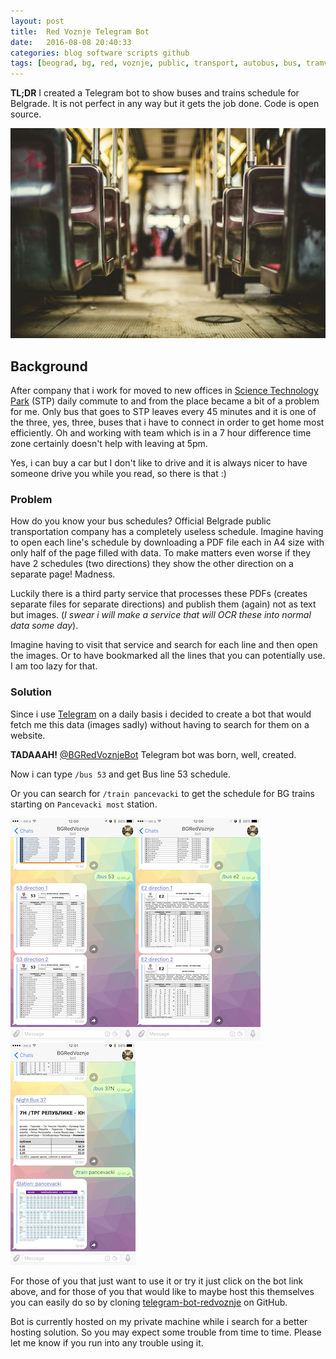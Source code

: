 ```yaml
---
layout: post
title:  Red Voznje Telegram Bot
date:   2016-08-08 20:40:33
categories: blog software scripts github
tags: [beograd, bg, red, voznje, public, transport, autobus, bus, tramvaj, tram, trolley, trolejbus, minibus, schedule, telegram, bot, ]
---
```

**TL;DR** I created a Telegram bot to show buses and trains schedule for Belgrade. It is not perfect in any
way but it gets the job done. Code is open source.

![public transportation](/assets/publictransportation.jpg)

## Background
After company that i work for moved to new offices in [Science Technology Park](http://www.ntpark.rs/) (STP)
daily commute to and from the place became a bit of a problem for me. Only bus that goes to STP leaves every
45 minutes and it is one of the three, yes, three, buses that i have to connect in order to get home most
efficiently. Oh and working with team which is in a 7 hour difference time zone certainly doesn't help
with leaving at 5pm.

Yes, i can buy a car but I don't like to drive and it is always nicer to have someone drive
 you while you read, so there is that :)

### Problem
How do you know your bus schedules? Official Belgrade public transportation company has a completely useless
schedule. Imagine having to open each line's schedule by downloading a PDF file each in A4 size with only 
half of the page filled with data. To make matters even worse if they have 2 schedules (two directions)
they show the other direction on a separate page! Madness.

Luckily there is a third party service that processes these PDFs (creates separate files for separate
directions) and publish them (again) not as text but images. (_I swear i will make a service that will OCR
these into normal data some day_).  

Imagine having to visit that service and search for each line and then open the images. Or to have
bookmarked all the lines that you can potentially use. I am too lazy for that.

### Solution
Since i use [Telegram](https://telegram.org/) on a daily basis i decided to create a bot that would fetch me
this data (images sadly) without having to search for them on a website. 

**TADAAAH!**
[@BGRedVoznjeBot](http://telegram.me/BGRedVoznjeBot) Telegram bot was born, well, created.

Now i can type `/bus 53` and get Bus line 53 schedule.

Or you can search for `/train pancevacki` to get the schedule for BG trains starting on `Pancevacki most`
station.

![bus 53](/assets/telegrambot1.PNG)![minibus E2](/assets/telegrambot2.PNG)![nightbus 37N and train](/assets/telegrambot3.PNG)

For those of you that just want to use it or try it just click on the bot link above, and for those of you
that would like to maybe host this themselves you can easily do so by cloning 
[telegram-bot-redvoznje](https://github.com/asibin/telegram-bot-redvoznje) on GitHub.

Bot is currently hosted on my private machine while i search for a better hosting solution.
So you may expect some trouble from time to time. Please let me know if you run into any trouble using it.

